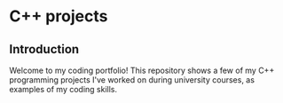 # C++ projects

## Introduction

Welcome to my coding portfolio! This repository shows a few of my C++ programming projects I've worked on during university courses, as examples of my coding skills.
